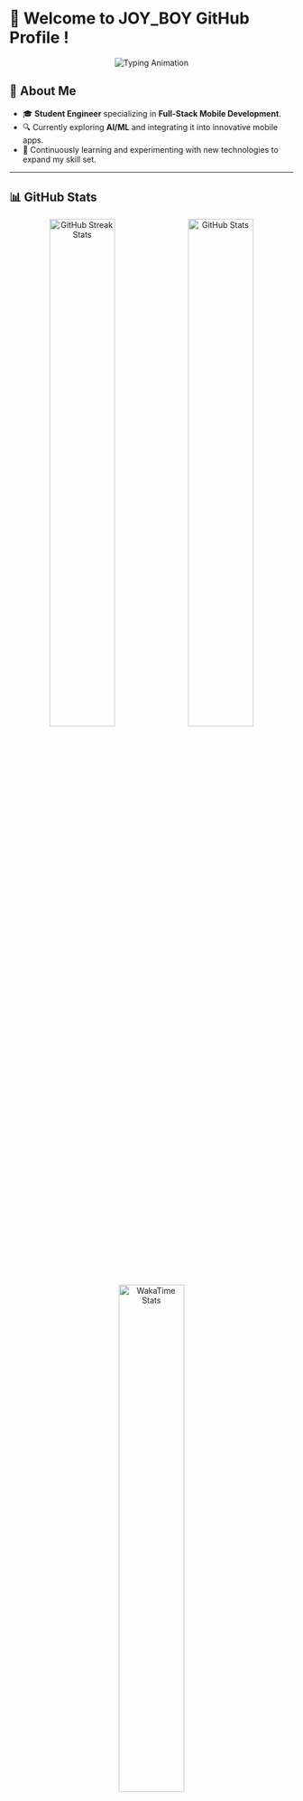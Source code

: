 # 👋 Welcome to JOY_BOY GitHub Profile !

<p align="center">
  <img src="https://readme-typing-svg.demolab.com?font=Fira+Code&weight=600&size=24&duration=3000&pause=1000&color=FF0000&background=FFFFFF00&center=true&vCenter=true&width=600&height=50&lines=Mobile+Full-Stack+Developer;Cross-Platform+%26+Native+Apps;Passionate+About+AI+%26+Innovation;Let's+Build+Something+Amazing!" alt="Typing Animation" />
</p>

## 🌟 About Me

- 🎓 **Student Engineer** specializing in **Full-Stack Mobile Development**.
- 🔍 Currently exploring **AI/ML** and integrating it into innovative mobile apps.
- 🌱 Continuously learning and experimenting with new technologies to expand my skill set.
---

## 📊 GitHub Stats

<p align="center">
  <!-- GitHub Streak Stats -->
  <img src="https://streak-stats.demolab.com?user=aminebenjebli&theme=radical&hide_border=true&fire=DD2727&ring=DD2727&currStreakLabel=DD2727" alt="GitHub Streak Stats" width="48%" />

  <!-- GitHub Readme Stats -->
  <img src="https://github-readme-stats.vercel.app/api?username=aminebenjebli&show_icons=true&theme=radical&hide_border=true" alt="GitHub Stats" width="48%" />
</p>

<p align="center">
  <!-- WakaTime Stats -->
  <img src="https://github-readme-stats.vercel.app/api/wakatime?username=aminebenjebli&theme=radical&hide_border=true" alt="WakaTime Stats" width="48%" />
</p>


---

## 🏆 GitHub Trophies

<p align="center">
  <img src="https://github-profile-trophy.vercel.app/?username=aminebenjebli&theme=radical&no-frame=true&row=1&column=7" alt="GitHub Trophies" />
</p>

---

## 🛠 Skills & Tools

### 🌐 Languages:
<p>
  <img src="https://img.shields.io/badge/-C-00599C?style=flat&logo=c" height="20">
  <img src="https://img.shields.io/badge/-C++-00599C?style=flat&logo=c%2B%2B" height="20">
  <img src="https://img.shields.io/badge/-Java-007396?style=flat&logo=java" height="20">
  <img src="https://img.shields.io/badge/-JavaFX-007396?style=flat&logo=java&logoColor=white" height="20">
  <img src="https://img.shields.io/badge/-Kotlin-0095D5?style=flat&logo=kotlin" height="20">
  <img src="https://img.shields.io/badge/-Swift-FA7343?style=flat&logo=swift" height="20">
  <img src="https://img.shields.io/badge/-Objective_C-438EFF?style=flat&logo=apple" height="20" alt="Objective-C" style="margin-right: 8px;">
  <img src="https://img.shields.io/badge/-Jetpack_Compose-4285F4?style=flat&logo=jetpackcompose" height="20" alt="Jetpack Compose">
  <img src="https://img.shields.io/badge/-Dart-0175C2?style=flat&logo=dart" height="20">
  <img src="https://img.shields.io/badge/-JavaScript-F7DF1E?style=flat&logo=javascript" height="20">
  <img src="https://img.shields.io/badge/-TypeScript-007ACC?style=flat&logo=typescript" height="20">
  <img src="https://img.shields.io/badge/-Python-3776AB?style=flat&logo=python" height="20">
</p>

---

### 🖥️ Web Development:
<p>
  <img src="https://img.shields.io/badge/-React-61DAFB?style=flat&logo=react" height="20">
  <img src="https://img.shields.io/badge/-NestJS-E0234E?style=flat&logo=nestjs" height="20">
  <img src="https://img.shields.io/badge/-Node.js-339933?style=flat&logo=node.js" height="20">
  <img src="https://img.shields.io/badge/-Twig-339933?style=flat&logo=twig" height="20">
  <img src="https://img.shields.io/badge/-HTML5-E34F26?style=flat&logo=html5" height="20">
  <img src="https://img.shields.io/badge/-CSS3-1572B6?style=flat&logo=css3" height="20">
  <img src="https://img.shields.io/badge/-Spring-6DB33F?style=flat&logo=spring&logoColor=white" height="20">
  <img src="https://img.shields.io/badge/-Symfony-000000?style=flat&logo=symfony&logoColor=white" height="20">
  <img src="https://img.shields.io/badge/-PHP-777BB4?style=flat&logo=php&logoColor=white" height="20">
</p>

---

<div style="font-family: system-ui, -apple-system, sans-serif; padding: 20px;">
  <div style="margin-bottom: 24px;">
    <h3 style="color: #333; margin-bottom: 16px;">📱 Cross-Platform Development</h3>
    <p>
      <img src="https://img.shields.io/badge/-React_Native-61DAFB?style=flat&logo=react" height="20" alt="React Native" style="margin-right: 8px;">
      <img src="https://img.shields.io/badge/-Flutter-02569B?style=flat&logo=flutter" height="20" alt="Flutter" style="margin-right: 8px;">
      <img src="https://img.shields.io/badge/-Expo-000020?style=flat&logo=expo" height="20" alt="Expo">
      <img src="https://img.shields.io/badge/-FlutterFlow-0175C2?style=flat&logo=flutter&logoColor=white" height="20">
    </p>
  </div>
  
  <div>
    <h3 style="color: #333; margin-bottom: 16px;">📱 Native Development</h3>
    <p>
      <img src="https://img.shields.io/badge/-iOS_/_Swift-000000?style=flat&logo=apple" height="20" alt="iOS" style="margin-right: 8px;">
      <img src="https://img.shields.io/badge/-Android_/_Kotlin-3DDC84?style=flat&logo=android" height="20" alt="Android">
      <img src="https://img.shields.io/badge/-UIKit-2396F3?style=flat&logo=apple" height="20">
    </p>
  </div>
</div>

---

### 🗄️ Databases:
<p>
  <img src="https://img.shields.io/badge/-MySQL-4479A1?style=flat&logo=mysql" height="20">
  <img src="https://img.shields.io/badge/-PostgreSQL-336791?style=flat&logo=postgresql" height="20">
  <img src="https://img.shields.io/badge/-MongoDB-47A248?style=flat&logo=mongodb" height="20">
  <img src="https://img.shields.io/badge/-Firebase-FFCA28?style=flat&logo=firebase" height="20">
  <img src="https://img.shields.io/badge/-Oracle-F80000?style=flat&logo=oracle&logoColor=white" height="20">
</p>

---

### 🔧 Tools:
#### **DevOps**:
<p>
  <img src="https://img.shields.io/badge/-Docker-2496ED?style=flat&logo=docker" height="20">
  <img src="https://img.shields.io/badge/-CI/CD-000000?style=flat&logo=githubactions" height="20">
</p>

#### **Design Tools**:
<p>
  <img src="https://img.shields.io/badge/-Figma-F24E1E?style=flat&logo=figma" height="20">
  <img src="https://img.shields.io/badge/-Adobe_Photoshop-31A8FF?style=flat&logo=adobe-photoshop" height="20">
  <img src="https://img.shields.io/badge/-Canva-00C4CC?style=flat&logo=canva" height="20">
  <img src="https://img.shields.io/badge/-Lucidchart-FFCC00?style=flat&logo=lucidchart" height="20">
  <img src="https://img.shields.io/badge/-Scene%20Builder-2C5BB4?style=flat&logo=globe&logoColor=white" height="20">
</p>

#### **API Tools**:
<p>
  <img src="https://img.shields.io/badge/-Swagger-85EA2D?style=flat&logo=swagger" height="20">
  <img src="https://img.shields.io/badge/-Postman-FF6C37?style=flat&logo=postman" height="20">
</p>

#### **Project Management Tools**:
<p>
  <img src="https://img.shields.io/badge/-Jira-0052CC?style=flat&logo=jira" height="20">
  <img src="https://img.shields.io/badge/-Trello-0079BF?style=flat&logo=trello" height="20">
  <img src="https://img.shields.io/badge/-Notion-000000?style=flat&logo=notion" height="20">
  <img src="https://img.shields.io/badge/-Mural-FF3366?style=flat&logo=mural" height="20">
</p>

---

## 🌐 Connect with Me:

[![LinkedIn](https://img.shields.io/badge/-LinkedIn-blue?style=flat&logo=linkedin)](https://linkedin.com/in/ben-jebli-amine)
[![Email](https://img.shields.io/badge/-Email-red?style=flat&logo=gmail)](mailto:Mohamedamine.benjebli@esprit.tn)

💡 _"Technology is not just my career choice—it's my playground to innovate, build, and create."_ 💻
